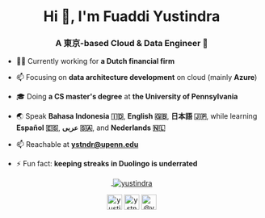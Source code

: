 <h1 align="center">Hi 👋, I'm Fuaddi Yustindra</h1>
<h3 align="center">A 東京-based Cloud & Data Engineer 👷</h3>

- 👨‍💻 Currently working for **a Dutch financial firm**

- 📫 Focusing on **data architecture development** on cloud (mainly **Azure**)

- 🎓 Doing **a CS master's degree** at **the University of Pennsylvania**

- 🌏 Speak **Bahasa Indonesia 🇮🇩**, **English 🇬🇧**, **日本語 🇯🇵**, while learning **Español 🇪🇸**, **عربى 🇸🇦**, and **Nederlands 🇳🇱** 

- 📫 Reachable at **ystndr@upenn.edu**

- ⚡ Fun fact: **keeping streaks in Duolingo is underrated**

<!---
<p align="center"><img src="https://devicons.github.io/devicon/devicon.git/icons/amazonwebservices/amazonwebservices-original-wordmark.svg" alt="aws" width="40" height="40"/> <img src="https://www.vectorlogo.zone/logos/microsoft_azure/microsoft_azure-icon.svg" alt="azure" width="40" height="40"/> <img src="https://www.vectorlogo.zone/logos/gnu_bash/gnu_bash-icon.svg" alt="bash" width="40" height="40"/> <img src="https://www.vectorlogo.zone/logos/git-scm/git-scm-icon.svg" alt="git" width="40" height="40"/> <img src="https://www.vectorlogo.zone/logos/apache_hadoop/apache_hadoop-icon.svg" alt="hadoop" width="40" height="40"/> <img src="https://devicons.github.io/devicon/devicon.git/icons/java/java-original-wordmark.svg" alt="java" width="40" height="40"/> <img src="https://devicons.github.io/devicon/devicon.git/icons/mysql/mysql-original-wordmark.svg" alt="mysql" width="40" height="40"/> <img src="https://devicons.github.io/devicon/devicon.git/icons/postgresql/postgresql-original-wordmark.svg" alt="postgresql" width="40" height="40"/> <img src="https://devicons.github.io/devicon/devicon.git/icons/python/python-original.svg" alt="python" width="40" height="40"/> <img src="https://www.vectorlogo.zone/logos/tensorflow/tensorflow-icon.svg" alt="tensorflow" width="40" height="40"/></p>
-->

<p align="center">
  <a href="https://github.com/yustindra/yustindra">
  &nbsp;<img align="center" src="https://github-readme-stats.vercel.app/api?username=yustindra&show_icons=true&count_private=true&theme=algolia" alt="yustindra" />
  </a>
</p>

<p align="center">
<a href="https://linkedin.com/in/yustindra" target="blank"><img align="center" src="https://cdn.jsdelivr.net/npm/simple-icons@3.0.1/icons/linkedin.svg" alt="yustindra" height="30" width="30" /></a>
<a href="https://fb.com/ystndr" target="blank"><img align="center" src="https://cdn.jsdelivr.net/npm/simple-icons@3.0.1/icons/facebook.svg" alt="ystndr" height="30" width="30" /></a>
<a href="https://medium.com/@yustindra" target="blank"><img align="center" src="https://cdn.jsdelivr.net/npm/simple-icons@3.0.1/icons/medium.svg" alt="@yustindra" height="30" width="30" /></a>
</p>
